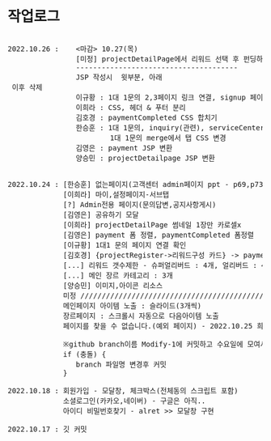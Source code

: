 # 작업로그
<pre>

2022.10.26 : 	<마감> 10.27(목)
				[미정] projectDetailPage에서 리워드 선택 후 펀딩하기 버튼 위에 선택 한 리워드 출력 & 						수량 선택 & 리워드 내용 드롭다운 필요
				--------------------------------------
				JSP 작성시 <!--메인 컨테이너--> 윗부분, 아래 <footer> 이후 삭제
             	이규황 : 1대 1문의 2,3페이지 링크 연결, signup 페이지 jsp 변환
             	이희라 : CSS, 헤더 & 푸터 분리
              	김호경 : paymentCompleted CSS 합치기
              	한승훈 : 1대 1문의, inquiry(관련), serviceCenter JSP 변환, 
              			1대 1문의 merge에서 탭 CSS 변경
              	김영은 : payment JSP 변환
              	양승민 : projectDetailpage JSP 변환
              	
              	
2022.10.24 : [한승훈] 없는페이지(고객센터 admin페이지 ppt - p69,p73) 알림-문의바로가기- {답변확인페이지}
             [이희라] 마이,설정페이지-서브탭
             [?] Admin전용 페이지(문의답변,공지사항게시)
             [김영은] 공유하기 모달
             [이희라] projectDetailPage 썸네일 1장만 카로셀x
             [김영은] payment 폼 정렬, paymentCompleted 폼정렬
             [이규황] 1대1 문의 페이지 연결 확인
             [김호경] {projectRegister->리워드구성 카드} -> paymentCompleted
             [...] 리워드 갯수제한 - 슈퍼얼리버드 : 4개, 얼리버드 : 4개 (필터로 표시)
             [...] 메인 장르 카테고리 : 3개 
             [양승민] 이미지,아이콘 리소스
             미정 ///////////////////////////////////////////////////
             메인페이지 아이템 노출 : 슬라이드(3개씩)
             장르페이지 : 스크롤시 자동으로 다음아이템 노출
             페이지를 찾을 수 없습니다.(예외 페이지) - 2022.10.25 희라 작성

             ※github branch이름 Modify-1에 커밋하고 수요일에 모여서 Main branch에 푸시※
             if (충돌) {
                branch 파일명 변경후 커밋
             }

2022.10.18 : 회원가입 - 모달창, 체크박스(전체동의 스크립트 포함)
             소셜로그인(카카오,네이버) - 구글은 아직..
             아이디 비밀번호찾기 - alret >> 모달창 구현

2022.10.17 : 깃 커밋
</pre>